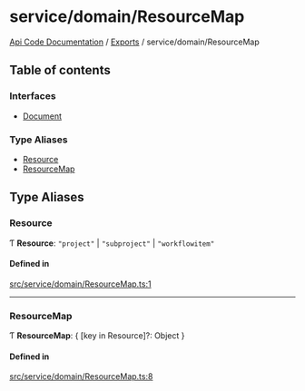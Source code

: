 # service/domain/ResourceMap
 
[Api Code Documentation](../README.md) / [Exports](../modules.md) / service/domain/ResourceMap

## Table of contents

### Interfaces

- [Document](../interfaces/service_domain_ResourceMap.Document.md)

### Type Aliases

- [Resource](service_domain_ResourceMap.md#resource)
- [ResourceMap](service_domain_ResourceMap.md#resourcemap)

## Type Aliases

### Resource

Ƭ **Resource**: ``"project"`` \| ``"subproject"`` \| ``"workflowitem"``

#### Defined in

[src/service/domain/ResourceMap.ts:1](https://github.com/openkfw/TruBudget/blob/d07ad94/api/src/service/domain/ResourceMap.ts#L1)

___

### ResourceMap

Ƭ **ResourceMap**: \{ [key in Resource]?: Object }

#### Defined in

[src/service/domain/ResourceMap.ts:8](https://github.com/openkfw/TruBudget/blob/d07ad94/api/src/service/domain/ResourceMap.ts#L8)
